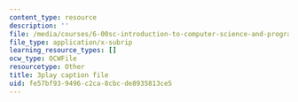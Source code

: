 ```yaml
---
content_type: resource
description: ''
file: /media/courses/6-00sc-introduction-to-computer-science-and-programming-spring-2011/fe57bf939496c2ca8cbcde8935813ce5_aqd0sR5rygk.srt
file_type: application/x-subrip
learning_resource_types: []
ocw_type: OCWFile
resourcetype: Other
title: 3play caption file
uid: fe57bf93-9496-c2ca-8cbc-de8935813ce5
---
```

